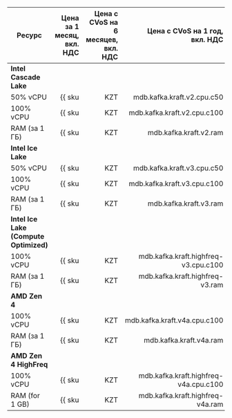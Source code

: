 | Ресурс        | Цена за 1 месяц,<br>вкл. НДС           | Цена с CVoS на 6 месяцев,<br>вкл. НДС | Цена с CVoS на 1 год,<br>вкл. НДС |
|---------------|---------------------------------------:|--------------------------------------:|---------------------:|
| **Intel Cascade Lake**                                 |
| 50% vCPU      | {{ sku|KZT|mdb.kafka.kraft.v2.cpu.c50|month|string }} | – | – |
| 100% vCPU     | {{ sku|KZT|mdb.kafka.kraft.v2.cpu.c100|month|string }} | {{ sku|KZT|v1.commitment.selfcheckout.m6.mdb.kafka.kraft.cpu.c100.v2|month|string }} (-10%) | {{ sku|KZT|v1.commitment.selfcheckout.y1.mdb.kafka.kraft.cpu.c100.v2|month|string }} (-15%) |
| RAM (за 1 ГБ) | {{ sku|KZT|mdb.kafka.kraft.v2.ram|month|string }} | {{ sku|KZT|v1.commitment.selfcheckout.m6.mdb.kafka.kraft.ram.v2|month|string }} (-10%) | {{ sku|KZT|v1.commitment.selfcheckout.y1.mdb.kafka.kraft.ram.v2|month|string }} (-15%) |
| **Intel Ice Lake**                                     |
| 50% vCPU      | {{ sku|KZT|mdb.kafka.kraft.v3.cpu.c50|month|string }} | – | – |
| 100% vCPU     | {{ sku|KZT|mdb.kafka.kraft.v3.cpu.c100|month|string }} | {{ sku|KZT|v1.commitment.selfcheckout.m6.mdb.kafka.kraft.cpu.c100.v3|month|string }} (-10%) | {{ sku|KZT|v1.commitment.selfcheckout.y1.mdb.kafka.kraft.cpu.c100.v3|month|string }} (-15%) |
| RAM (за 1 ГБ) | {{ sku|KZT|mdb.kafka.kraft.v3.ram|month|string }} | {{ sku|KZT|v1.commitment.selfcheckout.m6.mdb.kafka.kraft.ram.v3|month|string }} (-10%) | {{ sku|KZT|v1.commitment.selfcheckout.y1.mdb.kafka.kraft.ram.v3|month|string }} (-15%) |
| **Intel Ice Lake (Compute Optimized)**                 |
| 100% vCPU | {{ sku|KZT|mdb.kafka.kraft.highfreq-v3.cpu.c100|month|string }} | – | – |
| RAM (за 1 ГБ) | {{ sku|KZT|mdb.kafka.kraft.highfreq-v3.ram|month|string }} | – | – |
| **AMD Zen 4**                                     |
| 100% vCPU     | {{ sku|KZT|mdb.kafka.kraft.v4a.cpu.c100|month|string }} | {{ sku|KZT|v1.commitment.selfcheckout.m6.mdb.kafka.kraft.cpu.c100.v4a|month|string }} (-10%) | {{ sku|KZT|v1.commitment.selfcheckout.y1.mdb.kafka.kraft.cpu.c100.v4a|month|string }} (-15%) |
| RAM (за 1 ГБ) | {{ sku|KZT|mdb.kafka.kraft.v4a.ram|month|string }} | {{ sku|KZT|v1.commitment.selfcheckout.m6.mdb.kafka.kraft.ram.v4a|month|string }} (-10%) | {{ sku|KZT|v1.commitment.selfcheckout.y1.mdb.kafka.kraft.ram.v4a|month|string }} (-15%) |
| **AMD Zen 4 HighFreq**                 |
| 100% vCPU | {{ sku|KZT|mdb.kafka.kraft.highfreq-v4a.cpu.c100|month|string }} | – | – | 
| RAM (for 1 GB) | {{ sku|KZT|mdb.kafka.kraft.highfreq-v4a.ram|month|string }} | – | – |


